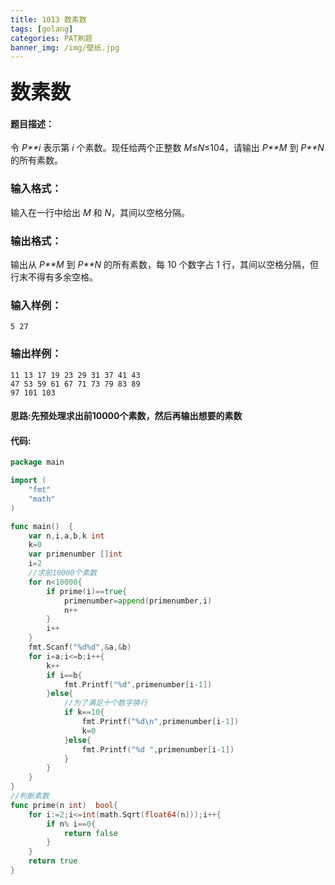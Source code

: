 ```yaml
---
title: 1013 数素数 
tags: [golang]
categories: PAT刷题
banner_img: /img/壁纸.jpg
---
```


### <font size=6px>数素数</font>

#### 题目描述：

令 *P**i* 表示第 *i* 个素数。现任给两个正整数 *M*≤*N*≤104，请输出 *P**M* 到 *P**N* 的所有素数。

### 输入格式：

输入在一行中给出 *M* 和 *N*，其间以空格分隔。

### 输出格式：

输出从 *P**M* 到 *P**N* 的所有素数，每 10 个数字占 1 行，其间以空格分隔，但行末不得有多余空格。

### 输入样例：

```in
5 27
```

### 输出样例：

```out
11 13 17 19 23 29 31 37 41 43
47 53 59 61 67 71 73 79 83 89
97 101 103
```

#### 思路:先预处理求出前10000个素数，然后再输出想要的素数

#### 代码:

```go
package main

import (
    "fmt"
    "math"
)

func main()  {
    var n,i,a,b,k int
    k=0
    var primenumber []int
    i=2
    //求前10000个素数
    for n<10000{
        if prime(i)==true{
            primenumber=append(primenumber,i)
            n++
        }
        i++
    }
    fmt.Scanf("%d%d",&a,&b)
    for i=a;i<=b;i++{
        k++
        if i==b{
            fmt.Printf("%d",primenumber[i-1])
        }else{
            //为了满足十个数字换行
            if k==10{
                fmt.Printf("%d\n",primenumber[i-1])
                k=0
            }else{
                fmt.Printf("%d ",primenumber[i-1])
            }
        }
    }
}
//判断素数
func prime(n int)  bool{
    for i:=2;i<=int(math.Sqrt(float64(n)));i++{
        if n% i==0{
            return false
        }
    }
    return true
}

```

